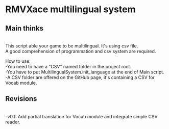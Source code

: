 # RMVXace multilingual system
<h2>Main thinks</h2><br/>
This script able your game to be multilingual. It's using csv file.<br/>
A good comprehension of programmation and csv system are required.<br/>

How to use:<br/>
-You need to have a "CSV" named folder in the project root.<br/>
-You have to put MultilingualSystem.init_language at the end of Main script.<br/>
-A CSV folder are offered on the GitHub page, it's containing a CSV for Vocab module.<br/>

<h2>Revisions</h2><br/>
-v0.1: Add partial translation for Vocab module and integrate simple CSV reader.
